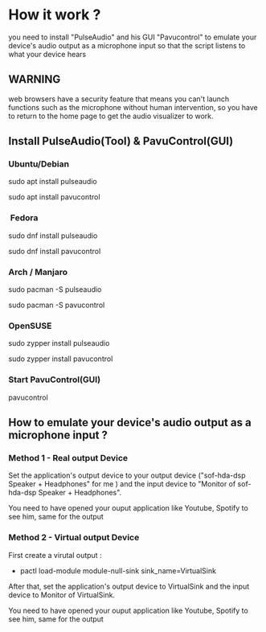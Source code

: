 # How it work ?

you need to install "PulseAudio" and his GUI "Pavucontrol" to emulate your device's audio output as a microphone input so that the script listens to what your device hears

## WARNING

web browsers have a security feature that means you can't launch functions such as the microphone without human intervention, so you have to return to the home page to get the audio visualizer to work.

## Install PulseAudio(Tool) & PavuControl(GUI)

### Ubuntu/Debian

sudo apt install pulseaudio

sudo apt install pavucontrol

###  Fedora

sudo dnf install pulseaudio

sudo dnf install pavucontrol

### Arch / Manjaro

sudo pacman -S pulseaudio

sudo pacman -S pavucontrol

### OpenSUSE

sudo zypper install pulseaudio

sudo zypper install pavucontrol

### Start PavuControl(GUI)

pavucontrol

## How to emulate your device's audio output as a microphone input ?

### Method 1 - Real output Device

Set the application's output device to your output device ("sof-hda-dsp Speaker + Headphones" for me ) and the input device to "Monitor of sof-hda-dsp Speaker + Headphones".

You need to have opened your ouput application like Youtube, Spotify to see him, same for the output

### Method 2 - Virtual output Device

First create a virutal output :

- pactl load-module module-null-sink sink_name=VirtualSink

After that, set the application's output device to VirtualSink and the input device to Monitor of VirtualSink.

You need to have opened your ouput application like Youtube, Spotify to see him, same for the output
